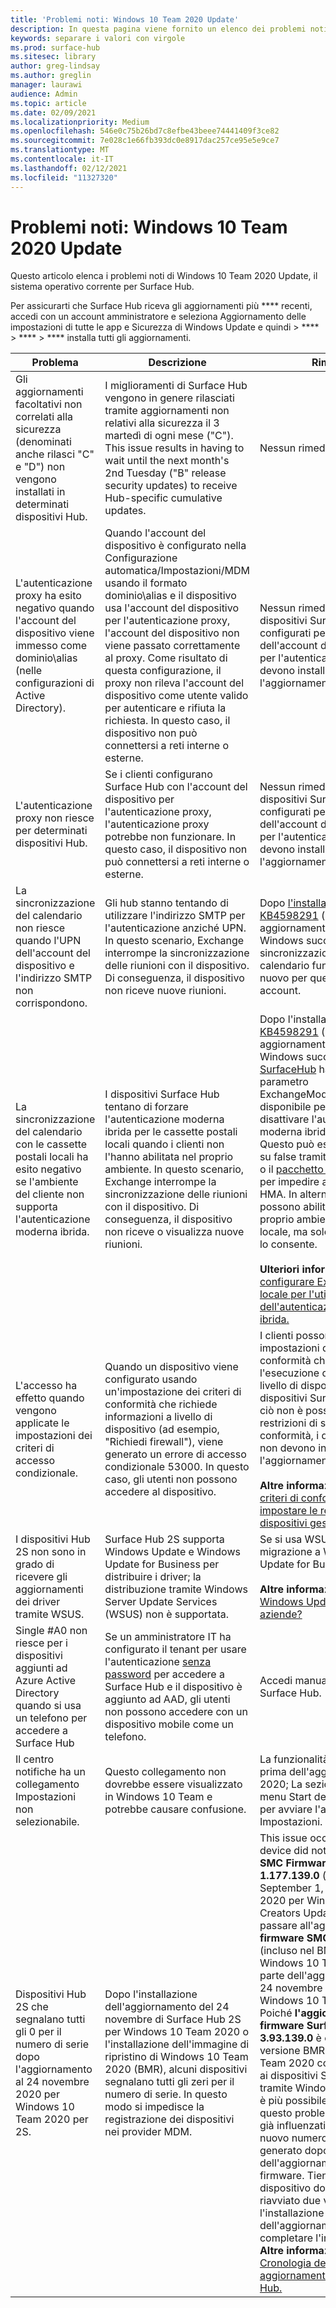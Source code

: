```yaml
---
title: 'Problemi noti: Windows 10 Team 2020 Update'
description: In questa pagina viene fornito un elenco dei problemi noti per indows 10 Team 2020 Update.
keywords: separare i valori con virgole
ms.prod: surface-hub
ms.sitesec: library
author: greg-lindsay
ms.author: greglin
manager: laurawi
audience: Admin
ms.topic: article
ms.date: 02/09/2021
ms.localizationpriority: Medium
ms.openlocfilehash: 546e0c75b26bd7c8efbe43beee74441409f3ce82
ms.sourcegitcommit: 7e028c1e66fb393dc0e8917dac257ce95e5e9ce7
ms.translationtype: MT
ms.contentlocale: it-IT
ms.lasthandoff: 02/12/2021
ms.locfileid: "11327320"
---
```

# Problemi noti: Windows 10 Team 2020 Update 

Questo articolo elenca i problemi noti di Windows 10 Team 2020 Update, il sistema operativo corrente per Surface Hub.

Per assicurarti che Surface Hub riceva gli aggiornamenti più **** recenti, accedi con un account amministratore e seleziona Aggiornamento delle impostazioni di tutte le app e Sicurezza di Windows Update e quindi  >  ****  >  ****  >  **** installa tutti gli aggiornamenti.




| Problema                                                                                                   | Descrizione                                                                                                                                                                                                                                                                                                                                                                                                                             | Rimedio                                                                                                                                                                                                                                                                                                                                                                                                                                                                                                                            |
| ----------------------------------------------------------------------------------------------------------- | ------------------------------------------------------------------------------------------------------------------------------------------------------------------------------------------------------------------------------------------------------------------------------------------------------------------------------------------------------------------------------------------------------------------------------------------- | ------------------------------------------------------------------------------------------------------------------------------------------------------------------------------------------------------------------------------------------------------------------------------------------------------------------------------------------------------------------------------------------------------------------------------------------------------------------------------------------------------------------------------------- |
| Gli aggiornamenti facoltativi non correlati alla sicurezza (denominati anche rilasci "C" e "D") non vengono installati in determinati dispositivi Hub.            | I miglioramenti di Surface Hub vengono in genere rilasciati tramite aggiornamenti non relativi alla sicurezza il 3 martedì di ogni mese ("C"). This issue results in having to wait until the next month's 2nd Tuesday ("B" release security updates) to receive Hub-specific cumulative updates. | Nessun rimedio al momento.                                                                                                                                                                                                                                                                                                                                     |
| L'autenticazione proxy ha esito negativo quando l'account del dispositivo viene immesso come dominio\alias (nelle configurazioni di Active Directory).            | Quando l'account del dispositivo è configurato nella Configurazione automatica/Impostazioni/MDM usando il formato dominio\alias e il dispositivo usa l'account del dispositivo per l'autenticazione proxy, l'account del dispositivo non viene passato correttamente al proxy. Come risultato di questa configurazione, il proxy non rileva l'account del dispositivo come utente valido per autenticare e rifiuta la richiesta. In questo caso, il dispositivo non può connettersi a reti interne o esterne. | Nessun rimedio al momento. I dispositivi Surface Hub configurati per l'uso dell'account del dispositivo per l'autenticazione proxy non devono installare l'aggiornamento 2020.                                                                                                                                                                                                                                                                                                                                                                                                |
| L'autenticazione proxy non riesce per determinati dispositivi Hub.                                                                        | Se i clienti configurano Surface Hub con l'account del dispositivo per l'autenticazione proxy, l'autenticazione proxy potrebbe non funzionare. In questo caso, il dispositivo non può connettersi a reti interne o esterne.                                                                                                                                                                                                                                       | Nessun rimedio al momento. I dispositivi Surface Hub configurati per l'uso dell'account del dispositivo per l'autenticazione proxy non devono installare l'aggiornamento 2020.                                                                                                                                                                                                                                                                                                                                                                                                |
| La sincronizzazione del calendario non riesce quando l'UPN dell'account del dispositivo e l'indirizzo SMTP non corrispondono.                                                                        | Gli hub stanno tentando di utilizzare l'indirizzo SMTP per l'autenticazione anziché UPN. In questo scenario, Exchange interrompe la sincronizzazione delle riunioni con il dispositivo. Di conseguenza, il dispositivo non riceve nuove riunioni.                                                                                                                                                                                                                                       | Dopo [l'installazione di KB4598291](https://support.microsoft.com/help/4598291) (o di un aggiornamento rapido di Windows successivo), la sincronizzazione del calendario funzionerà di nuovo per questi tipi di account.                                                                                                                                                                                                                                                                                                                                                                                                |
| La sincronizzazione del calendario con le cassette postali locali ha esito negativo se l'ambiente del cliente non supporta l'autenticazione moderna ibrida.   | I dispositivi Surface Hub tentano di forzare l'autenticazione moderna ibrida per le cassette postali locali quando i clienti non l'hanno abilitata nel proprio ambiente. In questo scenario, Exchange interrompe la sincronizzazione delle riunioni con il dispositivo. Di conseguenza, il dispositivo non riceve o visualizza nuove riunioni.                                                                                                                                        | Dopo l'installazione di [KB4598291](https://support.microsoft.com/help/4598291) (o di un aggiornamento cu di Windows successivo), il [CSP SurfaceHub](https://docs.microsoft.com/windows/client-management/mdm/surfacehub-csp) ha un nuovo parametro ExchangeModernAuthEnabled disponibile per attivare o disattivare l'autenticazione moderna ibrida (HMA). Questo può essere impostato su false tramite i criteri MDM o il [pacchetto di provisioning](https://download.microsoft.com/download/8/3/F/83FD5089-D14E-42E3-AF7C-6FC36F80D347/ExchangeModernAuthDisabled.ppkg) per impedire all'hub di usare HMA. In alternativa, i clienti possono abilitare HMA nel proprio ambiente Exchange locale, ma solo se la topologia lo consente. <br> <br>**Ulteriori informazioni:** [Come configurare Exchange Server locale per l'utilizzo dell'autenticazione moderna ibrida.](https://docs.microsoft.com/microsoft-365/enterprise/configure-exchange-server-for-hybrid-modern-authentication)                                                                                                |
| L'accesso ha effetto quando vengono applicate le impostazioni dei criteri di accesso condizionale.                                    | Quando un dispositivo viene configurato usando un'impostazione dei criteri di conformità che richiede informazioni a livello di dispositivo (ad esempio, "Richiedi firewall"), viene generato un errore di accesso condizionale 53000. In questo caso, gli utenti non possono accedere al dispositivo.                                                                                                                                                                                                 | I clienti possono escludere le impostazioni dei criteri di conformità che richiedono l'esecuzione di informazioni a livello di dispositivo nei dispositivi Surface Hub. Se ciò non è possibile a causa di restrizioni di sicurezza o conformità, i dispositivi Hub non devono installare l'aggiornamento 2020.<br> <br>**Altre informazioni:** [Usare i criteri di conformità per impostare le regole per i dispositivi gestiti con Intune.](https:/docs.microsoft.com/mem/intune/protect/device-compliance-get-started) |
| I dispositivi Hub 2S non sono in grado di ricevere gli aggiornamenti dei driver tramite WSUS.                                             | Surface Hub 2S supporta Windows Update e Windows Update for Business per distribuire i driver; la distribuzione tramite Windows Server Update Services (WSUS) non è supportata.                                                                                                                                                                                                                                                                      | Se si usa WSUS, eseguire la migrazione a Windows Update for Business.<br> <br>**Altre informazioni:** [Che cos'è Windows Update per le aziende?](https://docs.microsoft.com/windows/deployment/update/waas-manage-updates-wufb)                                                                                                                                                                                                                                                                                                                            |
| Single #A0 non riesce per i dispositivi aggiunti ad Azure Active Directory quando si usa un telefono per accedere a Surface Hub | Se un amministratore IT ha configurato il tenant per usare l'autenticazione [senza password](surface-hub-2s-phone-authenticate.md) per accedere a Surface Hub e il dispositivo è aggiunto ad AAD, gli utenti non possono accedere con un dispositivo mobile come un telefono.                                                                                                       | Accedi manualmente a Surface Hub.                                                                                                                                                                                                                                                                                                                                                                                                                                                                                                      |
| Il centro notifiche ha un collegamento Impostazioni non selezionabile. | Questo collegamento non dovrebbe essere visualizzato in Windows 10 Team e potrebbe causare confusione.   | La funzionalità è la stessa di prima dell'aggiornamento 2020; La sezione App del menu Start deve essere usata per avviare l'app Impostazioni.    |
| Dispositivi Hub 2S che segnalano tutti gli 0 per il numero di serie dopo l'aggiornamento al 24 novembre 2020 per Windows 10 Team 2020 per 2S. | Dopo l'installazione dell'aggiornamento del 24 novembre di Surface Hub 2S per Windows 10 Team 2020 o l'installazione dell'immagine di ripristino di Windows 10 Team 2020 (BMR), alcuni dispositivi segnalano tutti gli zeri per il numero di serie. In questo modo si impedisce la registrazione dei dispositivi nei provider MDM.  | This issue occurred when a device did not have **Surface SMC Firmware update 1.177.139.0** (part of the September 1, Aggiornamento 2020 per Windows 10 Team Creators Update) prima di passare all'aggiornamento del **firmware SMC 3.91.139.0** (incluso nel BMR originale di Windows 10 Team 2020 o parte dell'aggiornamento del 24 novembre 2020 per Windows 10 Team 2020). Poiché **l'aggiornamento del firmware Surface SMC 3.93.139.0** è ora incluso nella versione BMR di Windows 10 Team 2020 corrente e offerto ai dispositivi Surface Hub 2S tramite Windows Update, non è più possibile risolvere questo problema. I dispositivi già influenzati avranno un nuovo numero di serie generato dopo l'installazione dell'aggiornamento del firmware. Tieni presente che il dispositivo dovrà essere riavviato due volte dopo l'installazione dell'aggiornamento per completare l'installazione. **Altre informazioni:** [Cronologia degli aggiornamenti di Surface Hub.](surface-hub-update-history.md) |
